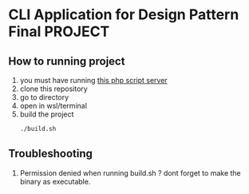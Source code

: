 # CLI Application for Design Pattern Final PROJECT

## How to running project
1. you must have running [this php script server](https://github.com/mycollageworks/designpatternproject-phpbackend)
2. clone this repository
3. go to directory
4. open in wsl/terminal
5. build the project
   ```bash
   ./build.sh
   ```

## Troubleshooting

1. Permission denied when running build.sh ? dont forget to make the binary as executable.
